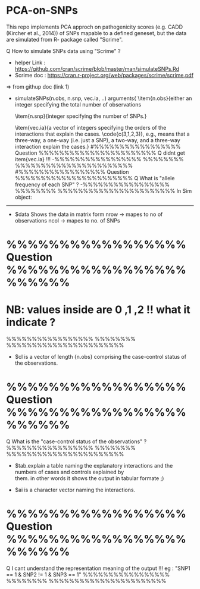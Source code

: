# PCA-on-SNPs
This repo implements PCA approch on pathogenicity scores (e.g. CADD (Kircher et al., 2014)) of SNPs mapable to a defined geneset, but the data are simulated from R- package called "Scrime".

Q How to simulate SNPs data using "Scrime" ?

* helper Link : https://github.com/cran/scrime/blob/master/man/simulateSNPs.Rd
* Scrime doc : https://cran.r-project.org/web/packages/scrime/scrime.pdf

=> from githup doc (link 1)

* simulateSNPs(n.obs, n.snp, vec.ia, ..)
arguments{
  \item{n.obs}{either an integer specifying the total number of observations
  
  \item{n.snp}{integer specifying the number of SNPs.}
  
  \item{vec.ia}{a vector of integers specifying the orders of the interactions
    that explain the cases. \code{c(3,1,2,3)}, e.g., means that a three-way,
    a one-way (i.e. just a SNP), a two-way, and a three-way interaction explain the cases.}
#%%%%%%%%%%%%%%%%% Question %%%%%%%%%%%%%%%%%%%%%%%
Q didnt get item{vec.ia} !!!
-%%%%%%%%%%%%%%%%% %%%%%%%% %%%%%%%%%%%%%%%%%%%%%%%
#%%%%%%%%%%%%%%%%% Question %%%%%%%%%%%%%%%%%%%%%%%
Q What is "allele frequency of each SNP" ?
-%%%%%%%%%%%%%%%%% %%%%%%%% %%%%%%%%%%%%%%%%%%%%%%%
In Sim object:
--------------
- $data 
 Shows the data in matrix form 
 nrow -> mapes to no of observations
 ncol -> mapes to no. of SNPs
# %%%%%%%%%%%%%%%%% Question %%%%%%%%%%%%%%%%%%%%%%%
# NB: values inside are 0 ,1 ,2 !! what it indicate ?
%%%%%%%%%%%%%%%%% %%%%%%%% %%%%%%%%%%%%%%%%%%%%%%%

- $cl
  is a vector of length {n.obs} comprising the case-control status of the observations.
# %%%%%%%%%%%%%%%%% Question %%%%%%%%%%%%%%%%%%%%%%%
Q What is the "case-control status of the observations" ?
%%%%%%%%%%%%%%%%% %%%%%%%% %%%%%%%%%%%%%%%%%%%%%%%

- $tab.explain
  a table naming the explanatory interactions and the numbers of cases and controls explained by     
  them. in other words it shows the output in tabular formate ;)

- $ai
  is a character vector naming the interactions.
# %%%%%%%%%%%%%%%%% Question %%%%%%%%%%%%%%%%%%%%%%%
Q I cant understand the representation meaning of the output !!!
eg : "SNP1 == 1  &  SNP2 != 1  &  SNP3 == 1"
%%%%%%%%%%%%%%%%% %%%%%%%% %%%%%%%%%%%%%%%%%%%%%%%






